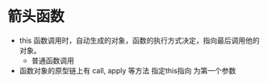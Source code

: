 # 箭头函数

- this
   函数调用时，自动生成的对象，函数的执行方式决定，指向最后调用他的对象。
  - 普通函数调用
- 函数对象的原型链上有 call, apply 等方法 指定this指向 为第一个参数 